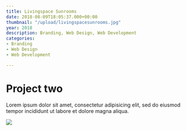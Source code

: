 ```yaml
---
title: Livingspace Sunrooms
date: 2018-08-09T18:05:37.000+00:00
thumbnail: "/upload/livingspacesunrooms.jpg"
year: 2018
description: Branding, Web Design, Web Development
categories:
- Branding
- Web Design
- Web Development

---
```

# Project two

Lorem ipsum dolor sit amet, consectetur adipisicing elit, sed do eiusmod tempor incididunt ut labore et dolore magna aliqua.

![](/upload/photo-1516906736502-5d3fedc3019a.jpeg)